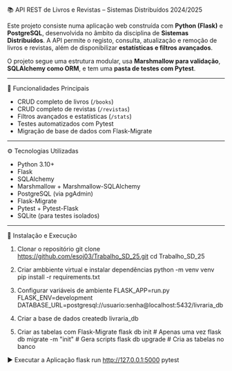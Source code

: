 📚 API REST de Livros e Revistas – Sistemas Distribuídos 2024/2025

Este projeto consiste numa aplicação web construída com **Python (Flask)** e **PostgreSQL**, desenvolvida no âmbito da disciplina de **Sistemas Distribuídos**. A API permite o registo, consulta, atualização e remoção de livros e revistas, além de disponibilizar **estatísticas e filtros avançados**.

O projeto segue uma estrutura modular, usa **Marshmallow para validação**, **SQLAlchemy como ORM**, e tem uma **pasta de testes com Pytest**.

---

🧩 Funcionalidades Principais

- CRUD completo de livros (`/books`)
- CRUD completo de revistas (`/revistas`)
- Filtros avançados e estatísticas (`/stats`)
- Testes automatizados com Pytest
- Migração de base de dados com Flask-Migrate

---

⚙️ Tecnologias Utilizadas

- Python 3.10+
- Flask
- SQLAlchemy
- Marshmallow + Marshmallow-SQLAlchemy
- PostgreSQL (via pgAdmin)
- Flask-Migrate
- Pytest + Pytest-Flask
- SQLite (para testes isolados)

---

 🚀 Instalação e Execução
 1. Clonar o repositório
git clone https://github.com/esoj03/Trabalho_SD_25.git
cd Trabalho_SD_25

 2. Criar ambbiente virtual e instalar dependências
python -m venv venv
pip install -r requirements.txt

 3. Configurar variáveis de ambiente
FLASK_APP=run.py
FLASK_ENV=development
DATABASE_URL=postgresql://usuario:senha@localhost:5432/livraria_db

4. Criar a base de dados
createdb livraria_db

5. Criar as tabelas com Flask-Migrate
flask db init               # Apenas uma vez
flask db migrate -m "init" # Gera scripts
flask db upgrade            # Cria as tabelas no banco

▶️ Executar a Aplicação
flask run
http://127.0.0.1:5000
pytest
